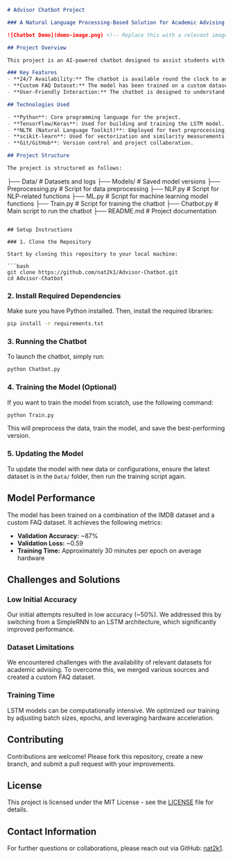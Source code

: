 ```markdown
# Advisor Chatbot Project

### A Natural Language Processing-Based Solution for Academic Advising

![Chatbot Demo](demo-image.png) <!-- Replace this with a relevant image/gif from your project -->

## Project Overview

This project is an AI-powered chatbot designed to assist students with academic advising. The chatbot leverages Natural Language Processing (NLP) techniques and a Long Short-Term Memory (LSTM) Recurrent Neural Network (RNN) model to provide accurate and contextual responses to common advising questions.

### Key Features
- **24/7 Availability:** The chatbot is available round the clock to answer questions related to course registration, campus events, academic policies, and more.
- **Custom FAQ Dataset:** The model has been trained on a custom dataset tailored specifically for academic advising, alongside standard NLP datasets.
- **User-Friendly Interaction:** The chatbot is designed to understand natural language input and provide precise answers, enhancing the overall advising experience.

## Technologies Used

- **Python**: Core programming language for the project.
- **TensorFlow/Keras**: Used for building and training the LSTM model.
- **NLTK (Natural Language Toolkit)**: Employed for text preprocessing, including tokenization, stopword removal, and lemmatization.
- **scikit-learn**: Used for vectorization and similarity measurements.
- **Git/GitHub**: Version control and project collaboration.

## Project Structure

The project is structured as follows:

```
├── Data/                          # Datasets and logs
├── Models/                        # Saved model versions
├── Preprocessing.py               # Script for data preprocessing
├── NLP.py                         # Script for NLP-related functions
├── ML.py                          # Script for machine learning model functions
├── Train.py                       # Script for training the chatbot
├── Chatbot.py                     # Main script to run the chatbot
├── README.md                      # Project documentation
```

## Setup Instructions

### 1. Clone the Repository

Start by cloning this repository to your local machine:

```bash
git clone https://github.com/nat2k1/Advisor-Chatbot.git
cd Advisor-Chatbot
```

### 2. Install Required Dependencies

Make sure you have Python installed. Then, install the required libraries:

```bash
pip install -r requirements.txt
```

### 3. Running the Chatbot

To launch the chatbot, simply run:

```bash
python Chatbot.py
```

### 4. Training the Model (Optional)

If you want to train the model from scratch, use the following command:

```bash
python Train.py
```

This will preprocess the data, train the model, and save the best-performing version.

### 5. Updating the Model

To update the model with new data or configurations, ensure the latest dataset is in the `Data/` folder, then run the training script again.

## Model Performance

The model has been trained on a combination of the IMDB dataset and a custom FAQ dataset. It achieves the following metrics:

- **Validation Accuracy:** ~87%
- **Validation Loss:** ~0.59
- **Training Time:** Approximately 30 minutes per epoch on average hardware

## Challenges and Solutions

### Low Initial Accuracy
Our initial attempts resulted in low accuracy (~50%). We addressed this by switching from a SimpleRNN to an LSTM architecture, which significantly improved performance.

### Dataset Limitations
We encountered challenges with the availability of relevant datasets for academic advising. To overcome this, we merged various sources and created a custom FAQ dataset.

### Training Time
LSTM models can be computationally intensive. We optimized our training by adjusting batch sizes, epochs, and leveraging hardware acceleration.

## Contributing

Contributions are welcome! Please fork this repository, create a new branch, and submit a pull request with your improvements.

## License

This project is licensed under the MIT License - see the [LICENSE](LICENSE) file for details.

## Contact Information

For further questions or collaborations, please reach out via GitHub: [nat2k1](https://github.com/nat2k1).

```
